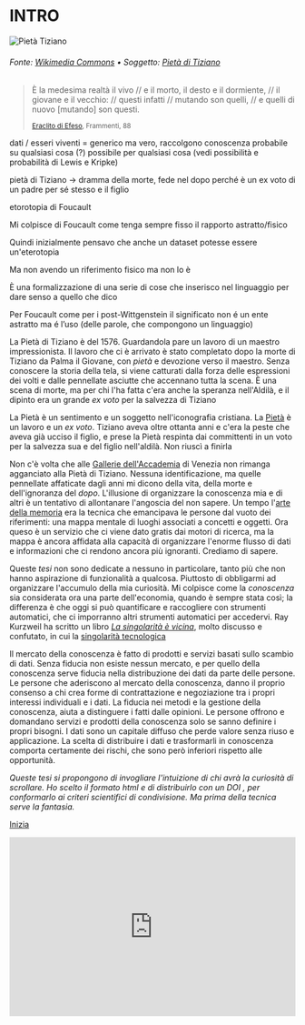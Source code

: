 # INTRO

![Pietà Tiziano](../assets/images/Accademia_-_Pietà_by_Titian.jpg ':size=450x100%')
###### Fonte: [Wikimedia Commons](https://commons.wikimedia.org/wiki/File:Accademia_-_Piet%C3%A0_by_Titian.jpg) • Soggetto: [Pietà di Tiziano](https://it.wikipedia.org/wiki/Piet%C3%A0_(Tiziano))

> È la medesima realtà il vivo // e il morto, il desto e il dormiente, // il giovane e il vecchio: // questi infatti // mutando son quelli, // e quelli di nuovo [mutando] son questi.
>
> <small>[Eraclito di Efeso](https://it.wikipedia.org/wiki/Eraclito), Frammenti, 88 </small>

dati / esseri viventi = generico ma vero, raccolgono conoscenza probabile su qualsiasi cosa (?) possibile per qualsiasi cosa (vedi possibilità e probabilità di Lewis e Kripke)

pietà di Tiziano -> dramma della morte, fede nel dopo perché è un ex voto di un padre per sé stesso e il figlio

etorotopia di Foucault

Mi colpisce di Foucault come tenga sempre fisso il rapporto astratto/fisico

Quindi inizialmente pensavo che anche un dataset potesse essere un'eterotopia

Ma non avendo un riferimento fisico ma non lo è

È una formalizzazione di una serie di cose che inserisco nel linguaggio per dare senso a quello che dico

Per Foucault come per i post-Wittgenstein il significato non é un ente astratto ma é l’uso (delle parole, che compongono un linguaggio)

La Pietà di Tiziano è del 1576. Guardandola pare un lavoro di un maestro impressionista. Il lavoro che ci è arrivato è stato completato dopo la morte di Tiziano da Palma il Giovane, con *pietà* e devozione verso il maestro. Senza conoscere la storia della tela, si viene catturati dalla forza delle espressioni dei volti e dalle pennellate asciutte che accennano tutta la scena. È una scena di morte, ma per chi l'ha fatta c'era anche la speranza nell'Aldilà, e il dipinto era un grande *ex voto* per la salvezza di Tiziano

La Pietà è un sentimento e un soggetto nell'iconografia cristiana. La [Pietà](https://it.wikipedia.org/wiki/Piet%C3%A0_(Tiziano)) è un lavoro e un *ex voto*. Tiziano aveva oltre ottanta anni e c'era la peste che aveva già ucciso il figlio, e prese la Pietà respinta dai committenti in un voto per la salvezza sua e del figlio nell'aldilà. Non riuscì a finirla



Non c'è volta che alle [Gallerie dell'Accademia](http://www.gallerieaccademia.it/) di Venezia non rimanga agganciato alla Pietà di Tiziano. Nessuna identificazione, ma quelle pennellate affaticate dagli anni mi dicono della vita, della morte e dell'ignoranza del *dopo*. L'illusione di organizzare la conoscenza mia e di altri è un tentativo di allontanare l'angoscia del non sapere. Un tempo l'[arte della memoria](https://it.wikipedia.org/wiki/Mnemotecnica) era la tecnica che emancipava le persone dal vuoto dei riferimenti: una mappa mentale di luoghi associati a concetti e oggetti. Ora queso è un servizio che ci viene dato gratis dai motori di ricerca, ma la mappa è ancora affidata alla capacità di organizzare l'enorme flusso di dati e informazioni che ci rendono ancora più ignoranti. Crediamo di sapere.

Queste *tesi* non sono dedicate a nessuno in particolare, tanto più che non hanno aspirazione di funzionalità a qualcosa. Piuttosto di obbligarmi ad organizzare l'accumulo della mia curiosità. Mi colpisce come la *conoscenza* sia considerata ora una parte dell'economia, quando è sempre stata così; la differenza è che oggi si può quantificare e raccogliere con strumenti automatici, che ci imporranno altri strumenti automatici per accedervi. Ray Kurzweil ha scritto un libro *[La singolarità è vicina](https://it.wikipedia.org/wiki/La_singolarit%C3%A0_%C3%A8_vicina)*, molto discusso e confutato, in cui la [singolarità tecnologica](https://it.wikipedia.org/wiki/Singolarit%C3%A0_tecnologica)


Il mercato della conoscenza è fatto di prodotti e servizi basati sullo scambio di dati. Senza fiducia non esiste nessun mercato, e per quello della conoscenza serve fiducia nella distribuzione dei dati da parte delle persone. Le persone che aderiscono al mercato della conoscenza, danno il proprio consenso a chi crea forme di contrattazione e negoziazione tra i propri interessi individuali e i dati. La fiducia nei metodi e la gestione della conoscenza, aiuta a distinguere i fatti dalle opinioni. Le persone offrono e domandano servizi e prodotti della conoscenza solo se sanno definire i propri bisogni. I dati sono un capitale diffuso che perde valore senza riuso e applicazione. La scelta di distribuire i dati e trasformarli in conoscenza comporta certamente dei rischi, che sono però inferiori rispetto alle opportunità.

*Queste tesi si propongono di invogliare l'intuizione di chi avrà la curiosità di scrollare. Ho scelto il formato html e di distribuirlo con un DOI , per conformarlo ai criteri scientifici di condivisione. Ma prima della tecnica serve la fantasia.*

[Inizia](/1-opinioni/1_conoscenza)

<iframe width="100%" height="315" src="https://www.youtube.com/embed/c7EjnfM8F3w" title="YouTube video player" frameborder="0" allow="accelerometer; autoplay; clipboard-write; encrypted-media; gyroscope; picture-in-picture" allowfullscreen></iframe>
